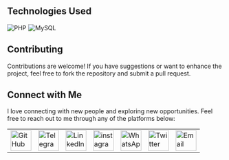 
## Technologies Used
<div style="display: flex; flex-wrap: wrap; gap: 5px;">
    <img src="https://img.shields.io/badge/PHP-%23777BB4.svg?style=for-the-badge&logo=php&logoColor=white" alt="PHP">
    <img src="https://img.shields.io/badge/MySQL-%234479A1.svg?style=for-the-badge&logo=mysql&logoColor=white"
        alt="MySQL">
</div>

## Contributing

Contributions are welcome! If you have suggestions or want to enhance the project, feel free to fork the repository and
submit a pull request.


## Connect with Me

I love connecting with new people and exploring new opportunities. Feel free to reach out to me through any of the
platforms below:

<table>
  <tr>
    <td>
      <a href="https://github.com/iqbolshoh">
        <img
          src="https://raw.githubusercontent.com/rahuldkjain/github-profile-readme-generator/master/src/images/icons/Social/github.svg"
          height="48" width="48" alt="GitHub" />
      </a>
    </td>
    <td>
      <a href="https://t.me/iqbolshoh_777">
        <img
          src="https://github.com/gayanvoice/github-active-users-monitor/blob/master/public/images/icons/telegram.svg"
          height="48" width="48" alt="Telegram" />
      </a>
    </td>
    <td>
      <a href="https://www.linkedin.com/in/iiqbolshoh/">
        <img
          src="https://github.com/gayanvoice/github-active-users-monitor/blob/master/public/images/icons/linkedin.svg"
          height="48" width="48" alt="LinkedIn" />
      </a>
    </td>
    <td>
      <a href="https://instagram.com/iqbolshoh_777" target="blank"><img align="center"
          src="https://raw.githubusercontent.com/rahuldkjain/github-profile-readme-generator/master/src/images/icons/Social/instagram.svg"
          alt="instagram" height="48" width="48" /></a>
    </td>
    <td>
      <a href="https://wa.me/qr/22PVFQSMQQX4F1">
        <img
          src="https://github.com/gayanvoice/github-active-users-monitor/blob/master/public/images/icons/whatsapp.svg"
          height="48" width="48" alt="WhatsApp" />
      </a>
    </td>
    <td>
      <a href="https://x.com/iqbolshoh_777">
        <img src="https://img.shields.io/badge/X-000000?style=for-the-badge&logo=x&logoColor=white" height="48"
          width="48" alt="Twitter" />
      </a>
    </td>
    <td>
      <a href="mailto:iilhomjonov777@gmail.com">
        <img src="https://github.com/gayanvoice/github-active-users-monitor/blob/master/public/images/icons/gmail.svg"
          height="48" width="48" alt="Email" />
      </a>
    </td>
  </tr>
</table>
